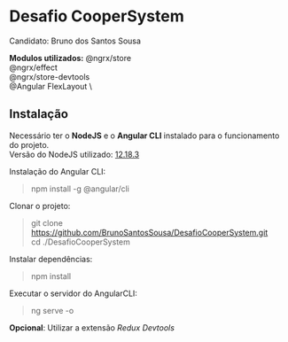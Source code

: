 # Desafio CooperSystem
Candidato: Bruno dos Santos Sousa

**Modulos utilizados:**
@ngrx/store \
@ngrx/effect \
@ngrx/store-devtools \
@Angular FlexLayout \

## Instalação

Necessário ter o **NodeJS** e o **Angular CLI** instalado para o funcionamento do projeto. \
Versão do NodeJS utilizado: [12.18.3](https://nodejs.org/pt-br/)

Instalação do Angular CLI:
>npm install -g @angular/cli

Clonar o projeto:
> git clone https://github.com/BrunoSantosSousa/DesafioCooperSystem.git \
> cd ./DesafioCooperSystem

Instalar dependências:
> npm install

Executar o servidor do AngularCLI:
> ng serve -o

**Opcional**: Utilizar a extensão *Redux Devtools*
